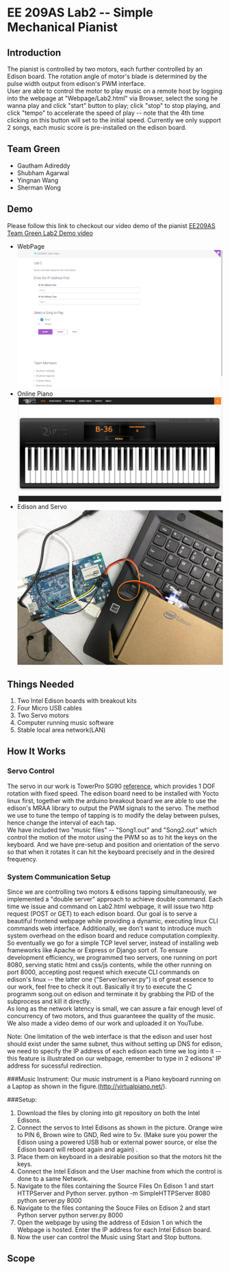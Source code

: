 # EE 209AS Lab2 -- Simple Mechanical Pianist

## Introduction
The pianist is controlled by two motors, each further controlled by an Edison board. The rotation angle of motor's blade is determined by the pulse width output from edison's PWM interface.  
User are able to control the motor to play music on a remote host by logging into the webpage at "Webpage/Lab2.html" via Browser, select the song he wanna play and click "start" button to play; click "stop" to stop playing, and click "tempo" to accelerate the speed of play -- note that the 4th time clicking on this button will set to the initial speed. Currently we only support 2 songs, each music score is pre-installed on the edison board.

## Team Green
* Gautham Adireddy 
* Shubham Agarwal
* Yingnan Wang
* Sherman Wong

## Demo
Please follow this link to checkout our video demo of the pianist [EE209AS Team Green Lab2 Demo video](https://www.youtube.com/watch?v=RMPjr53c3U0)

* WebPage
![WebPage](https://github.com/EE209AS/Lab2/raw/master/Images/1.jpg)
* Online Piano
![Online Piano](https://github.com/EE209AS/Lab2/raw/master/Images/2.png)
* Edison and Servo
![Edison and Servo](https://github.com/EE209AS/Lab2/raw/master/Images/3.jpg)

## Things Needed
1. Two Intel Edison boards with breakout kits
2. Four Micro USB cables  
3. Two Servo motors
4. Computer running music software  
5. Stable local area network(LAN)  


## How It Works
### Servo Control
  The servo in our work is TowerPro SG90 [reference](http://www.micropik.com/PDF/SG90Servo.pdf), which provides 1 DOF rotation with fixed speed. The edison board need to be installed with Yocto linux first, together with the arduino breakout board we are able to use the edison's MRAA library to output the PWM signals to the servo. The method we use to tune the tempo of tapping is to modify the delay between pulses, hence change the interval of each tap.  
  We have included two "music files" -- "Song1.out" and "Song2.out" which control the motion of the motor using the PWM so as to hit the keys on the keyboard. And we have pre-setup and position and orientation of the servo so that when it rotates it can hit the keyboard precisely and in the desired frequency.   
### System Communication Setup
  Since we are controlling two motors & edisons tapping simultaneously, we implemented a "double server" approach to achieve double command. Each time we issue and command on Lab2.html webpage, it will issue two http request (POST or GET) to each edison board. Our goal is to serve a beautiful frontend webpage while providing a dynamic, executing linux CLI commands web interface. Additionally, we don't want to introduce much system overhead on the edison board and reduce computation complexity. So eventually we go for a simple TCP level server, instead of installing web frameworks like Apache or Express or Django sort of. To ensure development efficiency, we programmed two servers, one running on port 8080, serving static html and css/js contents, while the other running on port 8000, accepting post request which execute CLI commands on edison's linux -- the latter one ("Server/server.py") is of great essence to our work, feel free to check it out. Basically it try to execute the C programm song.out on edison and terminate it by grabbing the PID of the subprocess and kill it directly.  
  As long as the network latency is small, we can assure a fair enough level of concurrency of two motors, and thus guaranteee the quality of the music. We also made a video demo of our work and uploaded it on YouTube.
  
  Note: One limitation of the web interface is that the edison and user host should exist under the same subnet, thus without setting up DNS for edison, we need to specify the IP address of each edison each time we log into it -- this feature is illustrated on our webpage, remember to type in 2 edisons' IP address for sucessful redirection. 
  
###Music Instrument:
 Our music instrument is a Piano keyboard running on a Laptop as shown in the figure.(http://virtualpiano.net/).

###Setup:
1. Download the files by cloning into git repository on both the Intel Edisons. 
2. Connect the servos to Intel Edisons as shown in the picture. Orange wire to PIN 6, Brown wire to GND, Red wire to 5v. (Make sure      you  power the Edison using a powered USB hub or external power source, or else the Edison board will reboot again and again) . 
3. Place them on keyboard in a desirable position so that the motors hit the keys.
4. Connect the Intel Edison and the User machine from which the control is done to a same Network.
5. Navigate to the files containing the Source Files On Edison 1 and start HTTPServer and Python server.
   python -m SimpleHTTPServer 8080 
   python server.py 8000
6. Navigate to the files contaning the Souce Files on Edison 2 and start Python server
   python server.py 8000
7. Open the webpage by using the address of Edsion 1 on which the Webpage is hosted. Enter the IP address for each Intel Edison board.
8. Now the user can control the Music using Start and Stop buttons.


## Scope


